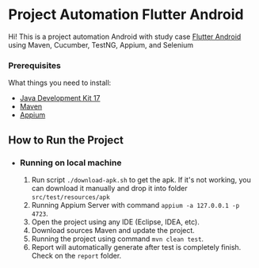 # Project Automation Flutter Android

Hi! This is a project automation Android with study case [Flutter Android](https://github.com/flutter/gallery) using Maven, Cucumber, TestNG, Appium, and Selenium

### Prerequisites

What things you need to install:

- [Java Development Kit 17](https://www.oracle.com/java/technologies/javase/jdk17-archive-downloads.html)
- [Maven](https://maven.apache.org/install.html)
- [Appium](https://github.com/appium/appium-desktop/releases/)

## How to Run the Project
* ### Running on local machine

    1. Run script `./download-apk.sh` to get the apk. If it's not working, you can download it manually and drop it into folder `src/test/resources/apk`
    2. Running Appium Server with command `appium -a 127.0.0.1 -p 4723`.
    3. Open the project using any IDE (Eclipse, IDEA, etc).
    4. Download sources Maven and update the project.
    5. Running the project using command `mvn clean test`.
    6. Report will automatically generate after test is completely finish. Check on the `report` folder.